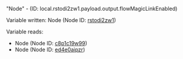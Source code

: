 "Node" - (ID: local.rstodi2zw1.payload.output.flowMagicLinkEnabled)

Variable written:
Node (Node ID: [rstodi2zw1](../nodes/rstodi2zw1.md))

Variable reads:
* Node (Node ID: [c8p1c19w99](../nodes/c8p1c19w99.md))
* Node (Node ID: [ed4e0aipzr](../nodes/ed4e0aipzr.md))

